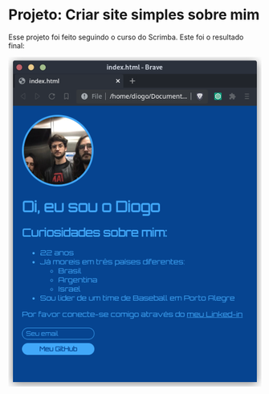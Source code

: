 # Projeto: Criar site simples sobre mim
Esse projeto foi feito seguindo o curso do Scrimba. Este foi o resultado final:

![Resultado do projeto](resultado.png)
